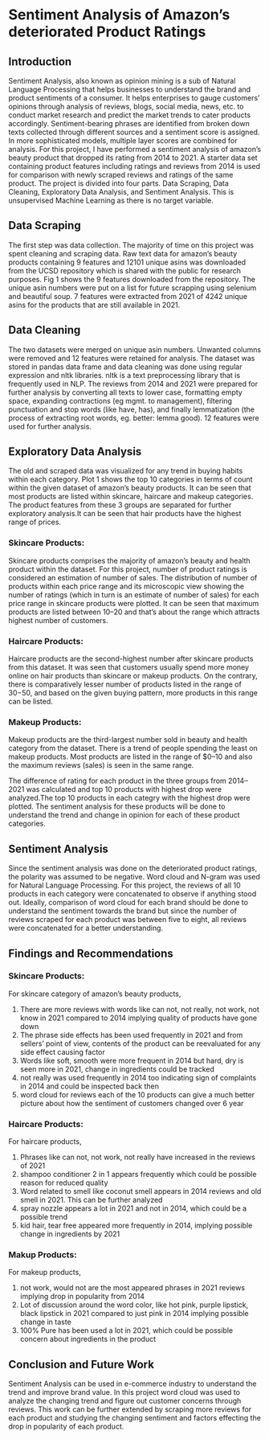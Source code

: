 # Sentiment Analysis of Amazon’s deteriorated Product Ratings

## Introduction

Sentiment Analysis, also known as opinion mining is a sub of Natural Language Processing that helps businesses to understand the brand and product sentiments of a consumer. It helps enterprises to gauge customers’ opinions through analysis of reviews, blogs, social media, news, etc. to conduct market research and predict the market trends to cater products accordingly. Sentiment-bearing phrases are identified from broken down texts collected through different sources and a sentiment score is assigned. In more sophisticated models, multiple layer scores are combined for analysis. For this project, I have performed a sentiment analysis of amazon’s beauty product that dropped its rating from 2014 to 2021. A starter data set containing product features including ratings and reviews from 2014 is used for comparison with newly scraped reviews and ratings of the same product. The project is divided into four parts. Data Scraping, Data Cleaning, Exploratory Data Analysis, and Sentiment Analysis. This is unsupervised Machine Learning as there is no target variable.

## Data Scraping

The first step was data collection. The majority of time on this project was spent cleaning and scraping data. Raw text data for amazon’s beauty products containing 9 features and 12101 unique asins was downloaded from the UCSD repository which is shared with the public for research purposes. Fig 1 shows the 9 features downloaded from the repository. The unique asin numbers were put on a list for future scrapping using selenium and beautiful soup. 7 features were extracted from 2021 of 4242 unique asins for the products that are still available in 2021.

## Data Cleaning

The two datasets were merged on unique asin numbers. Unwanted columns were removed and 12 features were retained for analysis. The dataset was stored in pandas data frame and data cleaning was done using regular expression and nltk libraries. nltk is a text preprocessing library that is frequently used in NLP. The reviews from 2014 and 2021 were prepared for further analysis by converting all texts to lower case, formatting empty space, expanding contractions (eg mgmt. to management), filtering punctuation and stop words (like have, has), and finally lemmatization (the process of extracting root words, eg. better: lemma good). 12 features were used for further analysis.

## Exploratory Data Analysis

The old and scraped data was visualized for any trend in buying habits within each category. Plot 1 shows the top 10 categories in terms of count within the given dataset of amazon’s beauty products. It can be seen that most products are listed within skincare, haircare and makeup categories. The product features from these 3 groups are separated for further exploratory analysis.It can be seen that hair products have the highest range of prices.

### Skincare Products:

Skincare products comprises the majority of amazon’s beauty and health product within the dataset. For this project, number of product ratings is considered an estimation of number of sales. The distribution of number of products within each price range and its microscopic view showing the number of ratings (which in turn is an estimate of number of sales) for each price range in skincare products were plotted. It can be seen that maximum products are listed between $10–$20 and that’s about the range which attracts highest number of customers.

### Haircare Products:

Haircare products are the second-highest number after skincare products from this dataset. It was seen that customers usually spend more money online on hair products than skincare or makeup products. On the contrary, there is comparatively lesser number of products listed in the range of $30-$50, and based on the given buying pattern, more products in this range can be listed.

### Makeup Products:

Makeup products are the third-largest number sold in beauty and health category from the dataset. There is a trend of people spending the least on makeup products. Most products are listed in the range of $0–10 and also the maximum reviews (sales) is seen in the same range.

The difference of rating for each product in the three groups from 2014–2021 was calculated and top 10 products with highest drop were analyzed.The top 10 products in each categry with the highest drop were plotted. The sentiment analysis for these products will be done to understand the trend and change in opinion for each of these product categories.

## Sentiment Analysis

Since the sentiment analysis was done on the deteriorated product ratings, the polarity was assumed to be negative. Word cloud and N-gram was used for Natural Language Processing. For this project, the reviews of all 10 products in each category were concatenated to observe if anything stood out. Ideally, comparison of word cloud for each brand should be done to understand the sentiment towards the brand but since the number of reviews scraped for each product was between five to eight, all reviews were concatenated for a better understanding.

## Findings and Recommendations

### Skincare Products:
For skincare category of amazon’s beauty products,

1. There are more reviews with words like can not, not really, not work, not know in 2021 compared to 2014 implying quality of products have gone down
2. The phrase side effects has been used frequently in 2021 and from sellers’ point of view, contents of the product can be reevaluated for any side effect causing factor
3. Words like soft, smooth were more frequent in 2014 but hard, dry is seen more in 2021, change in ingredients could be tracked
4. not really was used frequently in 2014 too indicating sign of complaints in 2014 and could be inspected back then
5. word cloud for reviews each of the 10 products can give a much better picture about how the sentiment of customers changed over 6 year

### Haircare Products:
For haircare products,

1. Phrases like can not, not work, not really have increased in the reviews of 2021
2. shampoo conditioner 2 in 1 appears frequently which could be possible reason for reduced quality
3. Word related to smell like coconut smell appears in 2014 reviews and old smell in 2021. This can be further analyzed
4. spray nozzle appears a lot in 2021 and not in 2014, which could be a possible trend
5. kid hair, tear free appeared more frequently in 2014, implying possible change in ingredients by 2021

### Makup Products:
For makeup products,

1. not work, would not are the most appeared phrases in 2021 reviews implying drop in popularity from 2014
2. Lot of discussion around the word color, like hot pink, purple lipstick, black lipstick in 2021 compared to just pink in 2014 implying possible change in taste
3. 100% Pure has been used a lot in 2021, which could be possible concern about ingredients in the product


## Conclusion and Future Work

Sentiment Analysis can be used in e-commerce industry to understand the trend and improve brand value. In this project word cloud was used to analyze the changing trend and figure out customer concerns through reviews. This work can be further extended by scraping more reviews for each product and studying the changing sentiment and factors effecting the drop in popularity of each product.

